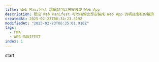 ```yaml
---
title: Web Manifest 讓網站可以被安裝成 Web App
description: 設定 Web Manifest 可以描繪出想安裝成 Web App 的網站應有的輪廓
createdAt: 2025-02-23T06:34:23.319Z
modifiedAt: "2025-02-23T06:35:01.910Z"
tags:
  - PWA
  - WEB MANIFEST
index: 1
---
```


start
